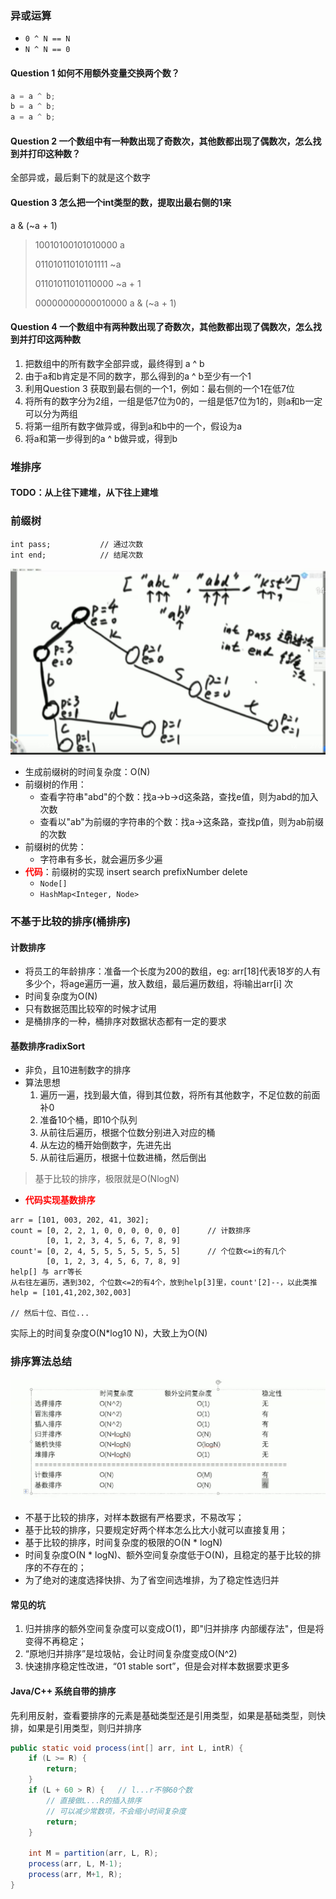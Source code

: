 ### 异或运算

- `0 ^ N == N`
- `N ^ N == 0`

#### Question 1  如何不用额外变量交换两个数？

```java
a = a ^ b;
b = a ^ b;
a = a ^ b;
```

#### Question 2 一个数组中有一种数出现了奇数次，其他数都出现了偶数次，怎么找到并打印这种数？

全部异或，最后剩下的就是这个数字

#### Question 3 怎么把一个int类型的数，提取出最右侧的1来

a & (~a + 1)

> 10010100101010000			a
>
> 01101011010101111			~a
>
> 01101011010110000			~a + 1
>
> 00000000000010000			a & (~a + 1)

#### Question 4 一个数组中有两种数出现了奇数次，其他数都出现了偶数次，怎么找到并打印这两种数 

1. 把数组中的所有数字全部异或，最终得到 a ^ b
2. 由于a和b肯定是不同的数字，那么得到的a ^ b至少有一个1
3. 利用Question 3 获取到最右侧的一个1，例如：最右侧的一个1在低7位
4. 将所有的数字分为2组，一组是低7位为0的，一组是低7位为1的，则a和b一定可以分为两组
5. 将第一组所有数字做异或，得到a和b中的一个，假设为a
6. 将a和第一步得到的a ^ b做异或，得到b

### 堆排序

#### TODO：从上往下建堆，从下往上建堆

### 前缀树

```
int pass;			// 通过次数
int end;			// 结尾次数
```

![image-20200427140417621](upload/image-20200427140417621.png)

- 生成前缀树的时间复杂度：O(N)
- 前缀树的作用：
  - 查看字符串"abd"的个数：找a->b->d这条路，查找e值，则为abd的加入次数
  - 查看以"ab"为前缀的字符串的个数：找a->这条路，查找p值，则为ab前缀的次数
- 前缀树的优势：
  - 字符串有多长，就会遍历多少遍
- **<font color = "red">代码</font>**：前缀树的实现  insert search prefixNumber delete
  - `Node[]`
  - `HashMap<Integer, Node>`

### 不基于比较的排序(桶排序)

#### 计数排序

- 将员工的年龄排序：准备一个长度为200的数组，eg: arr[18]代表18岁的人有多少个，将age遍历一遍，放入数组，最后遍历数组，将i输出arr[i] 次
- 时间复杂度为O(N)
- 只有数据范围比较窄的时候才试用
- 是桶排序的一种，桶排序对数据状态都有一定的要求

#### 基数排序radixSort

- 非负，且10进制数字的排序
- 算法思想
  1. 遍历一遍，找到最大值，得到其位数，将所有其他数字，不足位数的前面补0
  2. 准备10个桶，即10个队列
  3. 从前往后遍历，根据个位数分别进入对应的桶
  4. 从左边的桶开始倒数字，先进先出
  5. 从前往后遍历，根据十位数进桶，然后倒出

> 基于比较的排序，极限就是O(NlogN)

- <font color="red">**代码实现基数排序**</font>

```
arr = [101, 003, 202, 41, 302];
count = [0, 2, 2, 1, 0, 0, 0, 0, 0, 0]		// 计数排序
		[0, 1, 2, 3, 4, 5, 6, 7, 8, 9]
count'= [0, 2, 4, 5, 5, 5, 5, 5, 5, 5]		// 个位数<=i的有几个
		[0, 1, 2, 3, 4, 5, 6, 7, 8, 9]
help[] 与 arr等长
从右往左遍历，遇到302, 个位数<=2的有4个，放到help[3]里，count'[2]--，以此类推
help = [101,41,202,302,003]

// 然后十位、百位...
```

实际上的时间复杂度O(N*log10 N)，大致上为O(N)

### 排序算法总结

![image-20200427181724864](upload/image-20200427181724864.png)

- 不基于比较的排序，对样本数据有严格要求，不易改写；
- 基于比较的排序，只要规定好两个样本怎么比大小就可以直接复用；
- 基于比较的排序，时间复杂度的极限的O(N * logN)
- 时间复杂度O(N * logN)、额外空间复杂度低于O(N)，且稳定的基于比较的排序的不存在的；
- 为了绝对的速度选择快排、为了省空间选堆排，为了稳定性选归并

#### 常见的坑

1. 归并排序的额外空间复杂度可以变成O(1)，即"归并排序 内部缓存法"，但是将变得不再稳定；
2. “原地归并排序”是垃圾帖，会让时间复杂度变成O(N^2)
3. 快速排序稳定性改进，“01 stable sort”，但是会对样本数据要求更多

#### Java/C++ 系统自带的排序

先利用反射，查看要排序的元素是基础类型还是引用类型，如果是基础类型，则快排，如果是引用类型，则归并排序

```java
public static void process(int[] arr, int L, intR) {
	if (L >= R) {
		return;
	}
	if (L + 60 > R) {	// l...r不够60个数
		// 直接做L...R的插入排序
		// 可以减少常数项，不会缩小时间复杂度
		return;
	}
	
	int M = partition(arr, L, R);
	process(arr, L, M-1);
	process(arr, M+1, R);
}
```

